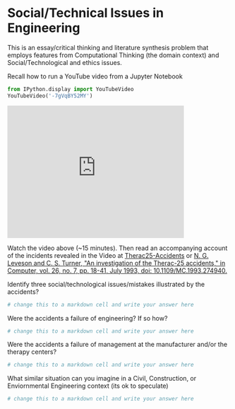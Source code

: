 # Social/Technical Issues in Engineering

This is an essay/critical thinking and literature synthesis problem that employs features from Computational Thinking (the domain context) and Social/Technological and ethics issues.

Recall how to run a YouTube video from a Jupyter Notebook


```python
from IPython.display import YouTubeVideo
YouTubeVideo('-7gVqBY52MY')
```





<iframe
    width="400"
    height="300"
    src="https://www.youtube.com/embed/-7gVqBY52MY"
    frameborder="0"
    allowfullscreen
></iframe>




Watch the video above (~15 minutes). Then read an accompanying account of the incidents revealed in the Video at [Therac25-Accidents](http://54.243.252.9/engr-1330-webroot/3-Readings/therac.pdf) or [N. G. Leveson and C. S. Turner, "An investigation of the Therac-25 accidents," in Computer, vol. 26, no. 7, pp. 18-41, July 1993, doi: 10.1109/MC.1993.274940.  ](https://ieeexplore.ieee.org/document/274940) 

Identify three social/technological issues/mistakes illustrated by the accidents?


```python
# change this to a markdown cell and write your answer here
```

Were the accidents a failure of engineering? If so how?


```python
# change this to a markdown cell and write your answer here
```

Were the accidents a failure of management at the manufacturer and/or the therapy centers?


```python
# change this to a markdown cell and write your answer here
```

What similar situation can you imagine in a Civil, Construction, or Enviornmental Engineering context (its ok to speculate)


```python
# change this to a markdown cell and write your answer here
```
